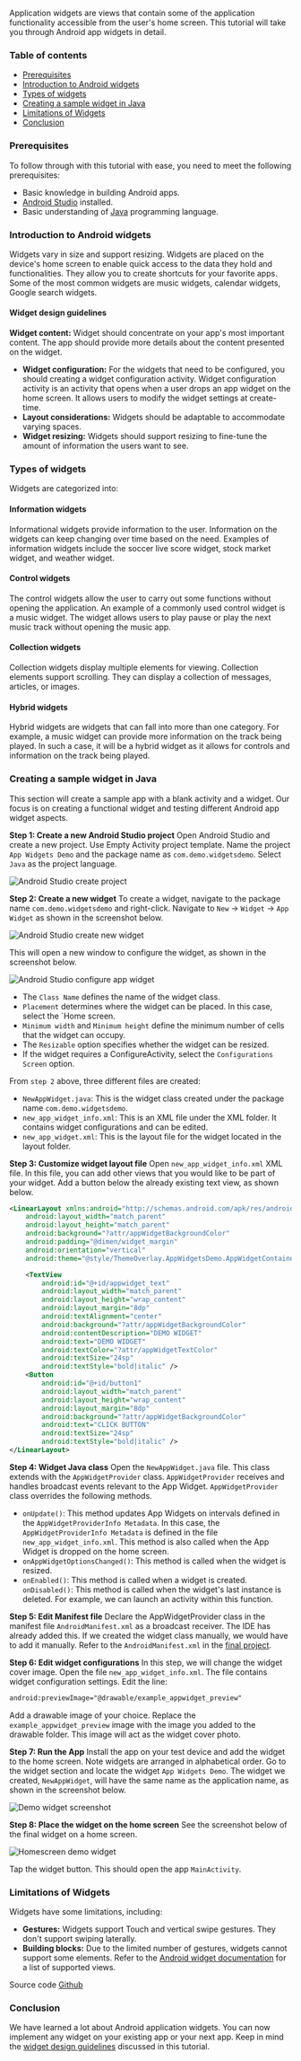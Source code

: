 Application widgets are views that contain some of the application functionality accessible from the user's home screen. This tutorial will take you through Android app widgets in detail.

### Table of contents
- [Prerequisites](#prerequisites)
- [Introduction to Android widgets](#introduction-to-android-widgets)
- [Types of widgets](#types-of-widgets)
- [Creating a sample widget in Java](#creating-a-sample-widget-in-java)
- [Limitations of Widgets](#limitations-of-widgets)
- [Conclusion](#conclusion)

### Prerequisites
To follow through with this tutorial with ease, you need to meet the following prerequisites:
- Basic knowledge in building Android apps.
- [Android Studio](https://developer.android.com/studio) installed.
- Basic understanding of [Java](https://www.javatpoint.com/java-programs) programming language.

### Introduction to Android widgets
Widgets vary in size and support resizing. Widgets are placed on the device's home screen to enable quick access to the data they hold and functionalities. They allow you to create shortcuts for your favorite apps. Some of the most common widgets are music widgets, calendar widgets, Google search widgets.

#### Widget design guidelines
**Widget content:** Widget should concentrate on your app's most important content. The app should provide more details about the content presented on the widget.
- **Widget configuration:** For the widgets that need to be configured, you should creating a widget configuration activity. Widget configuration activity is an activity that opens when a user drops an app widget on the home screen. It allows users to modify the widget settings at create-time.
- **Layout considerations:** Widgets should be adaptable to accommodate varying spaces.
- **Widget resizing:** Widgets should support resizing to fine-tune the amount of information the users want to see.

### Types of widgets
Widgets are categorized into:

#### Information widgets
Informational widgets provide information to the user. Information on the widgets can keep changing over time based on the need. Examples of information widgets include the soccer live score widget, stock market widget, and weather widget.

#### Control widgets
The control widgets allow the user to carry out some functions without opening the application. An example of a commonly used control widget is a music widget. The widget allows users to play pause or play the next music track without opening the music app.

#### Collection widgets
Collection widgets display multiple elements for viewing. Collection elements support scrolling. They can display a collection of messages, articles, or images.

#### Hybrid widgets
Hybrid widgets are widgets that can fall into more than one category. For example, a music widget can provide more information on the track being played. In such a case, it will be a hybrid widget as it allows for controls and information on the track being played.

### Creating a sample widget in Java
This section will create a sample app with a blank activity and a widget. Our focus is on creating a functional widget and testing different Android app widget aspects.

**Step 1: Create a new Android Studio project**
Open Android Studio and create a new project. Use Empty Activity project template. Name the project `App Widgets Demo` and the package name as `com.demo.widgetsdemo`. Select `Java` as the project language.

![Android Studio create project](/engineering-education/android-application-widgets-tutorial-in-java/android-studio-create-empty-activity-project.jpg)

**Step 2: Create a new widget**
To create a widget, navigate to the package name `com.demo.widgetsdemo` and right-click. Navigate to `New` -> `Widget` -> `App Widget` as shown in the screenshot below.

![Android Studio create new widget](/engineering-education/android-application-widgets-tutorial-in-java/android-studio-create-new-widget.jpg)

This will open a new window to configure the widget, as shown in the screenshot below.

![Android Studio configure app widget](/engineering-education/android-application-widgets-tutorial-in-java/android-studio-configure-app-widget.jpg)

- The `Class Name` defines the name of the widget class.
- `Placement` determines where the widget can be placed. In this case, select the `Home screen.
- `Minimum width` and `Minimum height` define the minimum number of cells that the widget can occupy.
- The `Resizable` option specifies whether the widget can be resized.
- If the widget requires a ConfigureActivity, select the `Configurations Screen` option.

From `step 2` above, three different files are created:
- `NewAppWidget.java`: This is the widget class created under the package name `com.demo.widgetsdemo`.
- `new_app_widget_info.xml`: This is an XML file under the XML folder. It contains widget configurations and can be edited.
- `new_app_widget.xml`: This is the layout file for the widget located in the layout folder.

**Step 3: Customize widget layout file**
Open `new_app_widget_info.xml` XML file. In this file, you can add other views that you would like to be part of your widget. Add a button below the already existing text view, as shown below.

```XML
<LinearLayout xmlns:android="http://schemas.android.com/apk/res/android"
    android:layout_width="match_parent"
    android:layout_height="match_parent"
    android:background="?attr/appWidgetBackgroundColor"
    android:padding="@dimen/widget_margin"
    android:orientation="vertical"
    android:theme="@style/ThemeOverlay.AppWidgetsDemo.AppWidgetContainer">

    <TextView
        android:id="@+id/appwidget_text"
        android:layout_width="match_parent"
        android:layout_height="wrap_content"
        android:layout_margin="8dp"
        android:textAlignment="center"
        android:background="?attr/appWidgetBackgroundColor"
        android:contentDescription="DEMO WIDGET"
        android:text="DEMO WIDGET"
        android:textColor="?attr/appWidgetTextColor"
        android:textSize="24sp"
        android:textStyle="bold|italic" />
    <Button
        android:id="@+id/button1"
        android:layout_width="match_parent"
        android:layout_height="wrap_content"
        android:layout_margin="8dp"
        android:background="?attr/appWidgetBackgroundColor"
        android:text="CLICK BUTTON"
        android:textSize="24sp"
        android:textStyle="bold|italic" />
</LinearLayout>
```

**Step 4: Widget Java class**
Open the `NewAppWidget.java` file. This class extends with the `AppWidgetProvider` class. `AppWidgetProvider` receives and handles broadcast events relevant to the App Widget. `AppWidgetProvider` class overrides the following methods.

- `onUpdate()`: This method updates App Widgets on intervals defined in the `AppWidgetProviderInfo Metadata`. In this case, the `AppWidgetProviderInfo Metadata` is defined in the file `new_app_widget_info.xml`. This method is also called when the App Widget is dropped on the home screen.
- `onAppWidgetOptionsChanged()`: This method is called when the widget is resized.
- `onEnabled()`: This method is called when a widget is created.
`onDisabled()`: This method is called when the widget's last instance is deleted. For example, we can launch an activity within this function.

**Step 5: Edit Manifest file**
Declare the AppWidgetProvider class in the manifest file `AndroidManifest.xml` as a broadcast receiver. The IDE has already added this. If we created the widget class manually, we would have to add it manually. Refer to the `AndroidManifest.xml` in the [final project](https://github.com/manmusa100/App-Widgets-Demo).

**Step 6: Edit widget configurations**
In this step, we will change the widget cover image. Open the file `new_app_widget_info.xml`. The file contains widget configuration settings. Edit the line:

```xml
android:previewImage="@drawable/example_appwidget_preview"
```
Add a drawable image of your choice. Replace the `example_appwidget_preview` image with the image you added to the drawable folder. This image will act as the widget cover photo.

**Step 7: Run the App**
Install the app on your test device and add the widget to the home screen. Note widgets are arranged in alphabetical order. Go to the widget section and locate the widget `App Widgets Demo`. The widget we created, `NewAppWidget`, will have the same name as the application name, as shown in the screenshot below.

![Demo widget screenshot](/engineering-education/android-application-widgets-tutorial-in-java/demo-widget-screenshot.jpg)

**Step 8: Place the widget on the home screen**
See the screenshot below of the final widget on a home screen.

![Homescreen demo widget](/engineering-education/android-application-widgets-tutorial-in-java/home-screen-demo-widget.jpg)

Tap the widget button. This should open the app `MainActivity`.

### Limitations of Widgets
Widgets have some limitations, including:
- **Gestures:** Widgets support Touch and vertical swipe gestures. They don't support swiping laterally.
- **Building blocks:** Due to the limited number of gestures, widgets cannot support some elements. Refer to the [Android widget documentation](https://developer.android.com/guide/topics/appwidgets/index.html#CreatingLayout) for a list of supported views.

Source code [Github](https://github.com/manmusa100/App-Widgets-Demo)

### Conclusion
We have learned a lot about Android application widgets. You can now implement any widget on your existing app or your next app. Keep in mind the [widget design guidelines](#widget-design-guidelines) discussed in this tutorial.